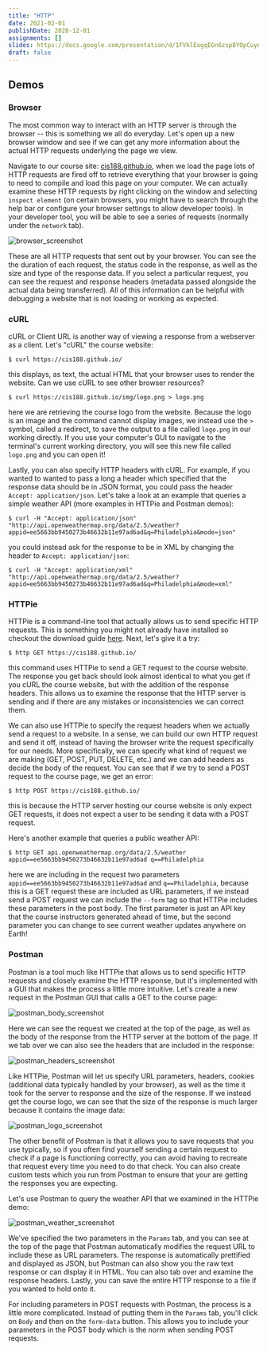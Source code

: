 ```yaml
---
title: "HTTP"
date: 2021-02-01
publishDate: 2020-12-01
assignments: []
slides: https://docs.google.com/presentation/d/1FVklEogqEGn6zsp8YOpCuynUCCvhB6mXusB979pMCak/edit#slide=id.p
draft: false
---
```


## Demos

### Browser

The most common way to interact with an HTTP server is through the browser -- this is something we all do everyday. Let's open up a new browser window and see if we can get any more information about the actual HTTP requests underlying the page we view.

Navigate to our course site: [cis188.github.io](https://cis188.github.io/), when we load the page lots of HTTP requests are fired off to retrieve everything that your browser is going to need to compile and load this page on your computer. We can actually examine these HTTP requests by right clicking on the window and selecting `inspect element` (on certain browsers, you might have to search through the help bar or configure your browser settings to allow developer tools). In your developer tool, you will be able to see a series of requests (normally under the `network` tab).

![browser_screenshot](/demos/browser_screenshot.png)

These are all HTTP requests that sent out by your browser. You can see the the duration of each request, the status code in the response, as well as the size and type of the response data. If you select a particular request, you can see the request and response headers (metadata passed alongside the actual data being transferred). All of this information can be helpful with debugging a website that is not loading or working as expected.

### cURL

cURL or Client URL is another way of viewing a response from a webserver as a client. Let's "cURL" the course website:
```
$ curl https://cis188.github.io/
```
this displays, as text, the actual HTML that your browser uses to render the website. Can we use cURL to see other browser resources?
```
$ curl https://cis188.github.io/img/logo.png > logo.png
```
here we are retrieving the course logo from the website. Because the logo is an image and the command cannot display images, we instead use the `>` symbol, called a redirect, to save the output to a file called `logo.png` in our working directly. If you use your computer's GUI to navigate to the terminal's current working directory, you will see this new file called `logo.png` and you can open it!

Lastly, you can also specify HTTP headers with cURL. For example, if you wanted to wanted to pass a long a header which specified that the response data should be in JSON format, you could pass the header `Accept: application/json`. Let's take a look at an example that queries a simple weather API (more examples in HTTPie and Postman demos):

```
$ curl -H "Accept: application/json" "http://api.openweathermap.org/data/2.5/weather?appid=ee5663bb9450273b46632b11e97ad6ad&q=Philadelphia&mode=json"
```

you could instead ask for the response to be in XML by changing the header to `Accept: application/json`:

```
$ curl -H "Accept: application/xml" "http://api.openweathermap.org/data/2.5/weather?appid=ee5663bb9450273b46632b11e97ad6ad&q=Philadelphia&mode=xml"
```

### HTTPie

HTTPie is a command-line tool that actually allows us to send specific HTTP requests. This is something you might not already have installed so checkout the download guide [here](https://httpie.io/docs#installation). Next, let's give it a try:
```
$ http GET https://cis188.github.io/
```
this command uses HTTPie to send a GET request to the course website. The response you get back should look almost identical to what you get if you cURL the course website, but with the addition of the response headers. This allows us to examine the response that the HTTP server is sending and if there are any mistakes or inconsistencies we can correct them.

We can also use HTTPie to specify the request headers when we actually send a request to a website. In a sense, we can build our own HTTP request and send it off, instead of having the browser write the request specifically for our needs. More specifically, we can specify what kind of request we are making (GET, POST, PUT, DELETE, etc.) and we can add headers as decide the body of the request. You can see that if we try to send a POST request to the course page, we get an error:
```
$ http POST https://cis188.github.io/
```
this is because the HTTP server hosting our course website is only expect GET requests, it does not expect a user to be sending it data with a POST request.

Here's another example that queries a public weather API:
```
$ http GET api.openweathermap.org/data/2.5/weather appid==ee5663bb9450273b46632b11e97ad6ad q==Philadelphia
```
here we are including in the request two parameters `appid==ee5663bb9450273b46632b11e97ad6ad` and `q==Philadelphia`, because this is a GET request these are included as URL parameters, if we instead send a POST request we can include the `--form` tag so that HTTPie includes these parameters in the post body. The first parameter is just an API key that the course instructors generated ahead of time, but the second parameter you can change to see current weather updates anywhere on Earth!

### Postman

Postman is a tool much like HTTPie that allows us to send specific HTTP requests and closely examine the HTTP response, but it's implemented with a GUI that makes the process a little more intuitive. Let's create a new request in the Postman GUI that calls a GET to the course page:

![postman_body_screenshot](/demos/postman_body_screenshot.png)

Here we can see the request we created at the top of the page, as well as the body of the response from the HTTP server at the bottom of the page. If we tab over we can also see the headers that are included in the response:

![postman_headers_screenshot](/demos/postman_headers_screenshot.png)

Like HTTPie, Postman will let us specify URL parameters, headers, cookies (additional data typically handled by your browser), as well as the time it took for the server to response and the size of the response. If we instead get the course logo, we can see that the size of the response is much larger because it contains the image data:

![postman_logo_screenshot](/demos/postman_logo_screenshot.png)

The other benefit of Postman is that it allows you to save requests that you use typically, so if you often find yourself sending a certain request to check if a page is functioning correctly, you can avoid having to recreate that request every time you need to do that check. You can also create custom tests which you run from Postman to ensure that your are getting the responses you are expecting.

Let's use Postman to query the weather API that we examined in the HTTPie demo:

![postman_weather_screenshot](/demos/postman_weather_screenshot.png)

We've specified the two parameters in the `Params` tab, and you can see at the top of the page that Postman automatically modifies the request URL to include these as URL parameters. The response is automatically prettified and displayed as JSON, but Postman can also show you the raw text response or can display it in HTML. You can also tab over and examine the response headers. Lastly, you can save the entire HTTP response to a file if you wanted to hold onto it.

For including parameters in POST requests with Postman, the process is a little more complicated. Instead of putting them in the `Params` tab, you'll click on `Body` and then on the `form-data` button. This allows you to include your parameters in the POST body which is the norm when sending POST requests.